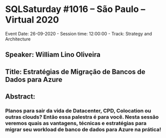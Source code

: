# SQLSaturday #1016 – São Paulo – Virtual 2020
Event Date: 26-09-2020 - Session time: 12:00:00 - Track: Strategy and Architecture
## Speaker: William Lino Oliveira
## Title: Estratégias de Migração de Bancos de Dados para Azure
## Abstract:
### Planos para sair da vida de Datacenter, CPD, Colocation ou outras clouds? Então essa palestra é para você. Nesta sessão veremos quais as vantagens, técnicas e estratégias para migrar seu workload de banco de dados para Azure na prática!
